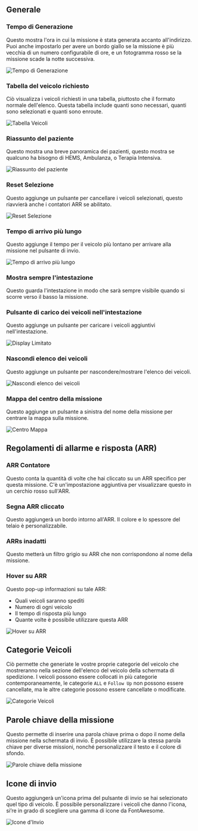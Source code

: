 ## Generale

### Tempo di Generazione
Questo mostra l'ora in cui la missione è stata generata accanto all'indirizzo. Puoi anche impostarlo per avere un bordo giallo se la missione è più vecchia di un numero configurabile di ore, e un fotogramma rosso se la missione scade la notte successiva.

![Tempo di Generazione](./time.png)

### Tabella del veicolo richiesto
Ciò visualizza i veicoli richiesti in una tabella, piuttosto che il formato normale dell'elenco. Questa tabella include quanti sono necessari, quanti sono selezionati e quanti sono enroute.

![Tabella Veicoli](./vehicles.png)

### Riassunto del paziente
Questo mostra una breve panoramica dei pazienti, questo mostra se qualcuno ha bisogno di HEMS, Ambulanza, o Terapia Intensiva.

![Riassunto del paziente](./patients.png)

### Reset Selezione
Questo aggiunge un pulsante per cancellare i veicoli selezionati, questo riavvierà anche i contatori ARR se abilitato.

![Reset Selezione](./reset.png)

### Tempo di arrivo più lungo
Questo aggiunge il tempo per il veicolo più lontano per arrivare alla missione nel pulsante di invio.

![Tempo di arrivo più lungo](./longest.png)

### Mostra sempre l'intestazione
Questo guarda l'intestazione in modo che sarà sempre visibile quando si scorre verso il basso la missione.

### Pulsante di carico dei veicoli nell'intestazione
Questo aggiunge un pulsante per caricare i veicoli aggiuntivi nell'intestazione.

![Display Limitato](./limited.png)

### Nascondi elenco dei veicoli
Questo aggiunge un pulsante per nascondere/mostrare l'elenco dei veicoli.

![Nascondi elenco dei veicoli](./hide.png)

### Mappa del centro della missione
Questo aggiunge un pulsante a sinistra del nome della missione per centrare la mappa sulla missione.

![Centro Mappa](./centre.png)

## Regolamenti di allarme e risposta (ARR)

### ARR Contatore
Questo conta la quantità di volte che hai cliccato su un ARR specifico per questa missione. C'è un'impostazione aggiuntiva per visualizzare questo in un cerchio rosso sull'ARR.

### Segna ARR cliccato
Questo aggiungerà un bordo intorno all'ARR. Il colore e lo spessore del telaio è personalizzabile.

### ARRs inadatti
Questo metterà un filtro grigio su ARR che non corrispondono al nome della missione.

### Hover su ARR
Questo pop-up informazioni su tale ARR:

* Quali veicoli saranno spediti
* Numero di ogni veicolo
* Il tempo di risposta più lungo
* Quante volte è possibile utilizzare questa ARR

![Hover su ARR](./ARRHover.png)

## Categorie Veicoli
Ciò permette che generiate le vostre proprie categorie del veicolo che mostreranno nella sezione dell'elenco del veicolo della schermata di spedizione. I veicoli possono essere collocati in più categorie contemporaneamente, le categorie `ALL` e `Follow Up` non possono essere cancellate, ma le altre categorie possono essere cancellate o modificate.

![Categorie Veicoli](./vehicleCategories.png)

## Parole chiave della missione
Questo permette di inserire una parola chiave prima o dopo il nome della missione nella schermata di invio. È possibile utilizzare la stessa parola chiave per diverse missioni, nonché personalizzare il testo e il colore di sfondo.

![Parole chiave della missione](./keyword.png)

## Icone di invio
Questo aggiungerà un'icona prima del pulsante di invio se hai selezionato quel tipo di veicolo. È possibile personalizzare i veicoli che danno l'icona, si’re in grado di scegliere una gamma di icone da <a :href="$theme.variables.fontAwesomeIconSearchLink" target="_blank">FontAwesome</a>.

![Icone d'Invio](./dispatchIcon.png)
